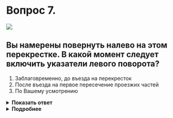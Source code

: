 # Вопрос 7.

![](https://s.drom.ru/i24228/pdd/tickets/2016/1543885440.jpg)

## Вы намерены повернуть налево на этом перекрестке. В какой момент следует включить указатели левого поворота?

1. Заблаговременно, до въезда на перекресток
2. После въезда на первое пересечение проезжих частей
3. По Вашему усмотрению

<details>
<summary><b>Показать ответ</b></summary>
Правильный ответ: 2
</details>
<details>
<summary><b>Подробнее</b></summary>
Правила требуют заблаговременно предупреждать других участников дорожного движения об изменении намерений в движении. Подаваемый Вами сигнал не должен вводить в заблуждение других водителей. В рассматриваемой ситуации следует включить указатель поворота после въезда на первое пересечение проезжих частей.
(Пункты 8.1, 8.2 ПДД)
</details>